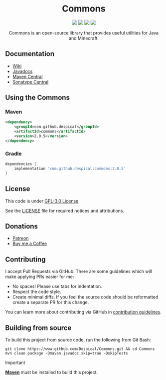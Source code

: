 <h1 align="center">Commons</h1>

<div align="center">

[![](https://github.com/Despical/Commons/actions/workflows/build.yml/badge.svg)](https://github.com/Despical/Commons/actions/workflows/build.yml)
[![](https://img.shields.io/maven-central/v/com.github.despical/commons.svg?label=Maven%20Central)](https://repo1.maven.org/maven2/com/github/despical/commons)
[![](https://img.shields.io/badge/License-GPLv3-blue.svg)](../LICENSE)
[![](https://img.shields.io/badge/Javadoc-latest-blue.svg)](https://despical.github.io/Commons)

Commons is an open-source library that provides useful utilities for Java and Minecraft.

</div>

## Documentation
- [Wiki](https://github.com/Despical/Commons/wiki)
- [Javadocs](https://despical.github.io/Commons)
- [Maven Central](https://repo1.maven.org/maven2/com/github/despical/commons)
- [Sonatype Central](https://central.sonatype.com/artifact/com.github.despical/commons)

## Using the Commons

### Maven
```xml
<dependency>
    <groupId>com.github.despical</groupId>
    <artifactId>commons</artifactId>
    <version>2.0.5</version>
</dependency>
```

### Gradle
```gradle
dependencies {
    implementation 'com.github.despical:commons:2.0.5'
}
```

## License
This code is under [GPL-3.0 License](http://www.gnu.org/licenses/gpl-3.0.html).

See the [LICENSE](https://github.com/Despical/Commons/blob/master/LICENSE) file for required notices and attributions.

## Donations
- [Patreon](https://www.patreon.com/despical)
- [Buy me a Coffee](https://www.buymeacoffee.com/despical)

## Contributing

I accept Pull Requests via GitHub. There are some guidelines which will make applying PRs easier for me:
+ No spaces! Please use tabs for indentation.
+ Respect the code style.
+ Create minimal diffs. If you feel the source code should be reformatted create a separate PR for this change.

You can learn more about contributing via GitHub in [contribution guidelines](https://github.com/Despical/Commons/blob/master/CONTRIBUTING.md).

## Building from source
To build this project from source code, run the following from Git Bash:
```
git clone https://www.github.com/Despical/Commons.git && cd Commons
mvn clean package -Dmaven.javadoc.skip=true -DskipTests
```

> [!IMPORTANT]  
> **[Maven](https://maven.apache.org/)** must be installed to build this project.
